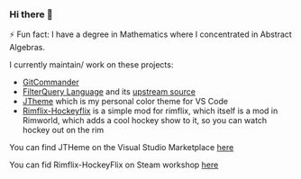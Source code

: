 ### Hi there 👋

 ⚡ Fun fact: I have a degree in Mathematics where I concentrated in Abstract Algebras.

I currently maintain/ work on these projects:
* [GitCommander](https://github.com/JamesLoyd/gitcommander)
* [FilterQuery Language](https://github.com/JamesLoyd/FQL) and its [upstream source](https://github.com/atgfr8/FQL)
* [JTheme](https://github.com/JamesLoyd/JTheme) which is my personal color theme for VS Code
* [Rimflix-Hockeyflix](https://github.com/JamesLoyd/RImflix-HockeyFlix) is a simple mod for rimflix, which itself is a mod in Rimworld, which adds a cool hockey show to it, so you can watch hockey out on the rim


You can find JTHeme on the Visual Studio Marketplace [here](https://marketplace.visualstudio.com/items?itemName=JamesLoyd.jtheme)

You can fid Rimflix-HockeyFlix on Steam workshop [here](https://steamcommunity.com/sharedfiles/filedetails/?id=2885073607)

<!--
**JamesLoyd/jamesloyd** is a ✨ _special_ ✨ repository because its `README.md` (this file) appears on your GitHub profile.

Here are some ideas to get you started:

- 🔭 I’m currently working on ...
- 🌱 I’m currently learning ...
- 👯 I’m looking to collaborate on ...
- 🤔 I’m looking for help with ...
- 💬 Ask me about ...
- 📫 How to reach me: ...
- 😄 Pronouns: ...
- ⚡ Fun fact: ...
-->
